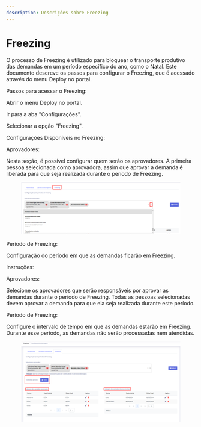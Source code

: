 ```yaml
---
description: Descrições sobre Freezing
---
```


# Freezing

O processo de Freezing é utilizado para bloquear o transporte produtivo das demandas em um período específico do ano, como o Natal. Este documento descreve os passos para configurar o Freezing, que é acessado através do menu Deploy no portal.

Passos para acessar o Freezing:

Abrir o menu Deploy no portal.

Ir para a aba "Configurações".

Selecionar a opção "Freezing".



Configurações Disponíveis no Freezing:

Aprovadores:

&#x20;Nesta seção, é possível configurar quem serão os aprovadores. A primeira pessoa selecionada como aprovadora, assim que aprovar a demanda é liberada para que seja realizada durante o período de Freezing.

&#x20;

<figure><img src="../.gitbook/assets/image (54).png" alt=""><figcaption></figcaption></figure>

&#x20;

Período de Freezing:

Configuração do período em que as demandas ficarão em Freezing.

&#x20;

Instruções:

Aprovadores:

Selecione os aprovadores que serão responsáveis por aprovar as demandas durante o período de Freezing. Todas as pessoas selecionadas devem aprovar a demanda para que ela seja realizada durante este período.



Período de Freezing:

Configure o intervalo de tempo em que as demandas estarão em Freezing. Durante esse período, as demandas não serão processadas nem atendidas.

<figure><img src="../.gitbook/assets/image (53).png" alt=""><figcaption></figcaption></figure>

&#x20;
